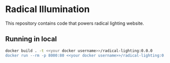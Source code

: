 # Radical Illumination

This repository contains code that powers radical lighting website.

## Running in local

```bash
docker build . -t <<your docker username>>/radical-lighting:0.0.0
docker run --rm -p 8000:80 <<your docker username>>/radical-lighting:0.0.0
```